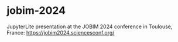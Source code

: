 # jobim-2024

JupyterLite presentation at the JOBIM 2024 conference in Toulouse, France: https://jobim2024.sciencesconf.org/
